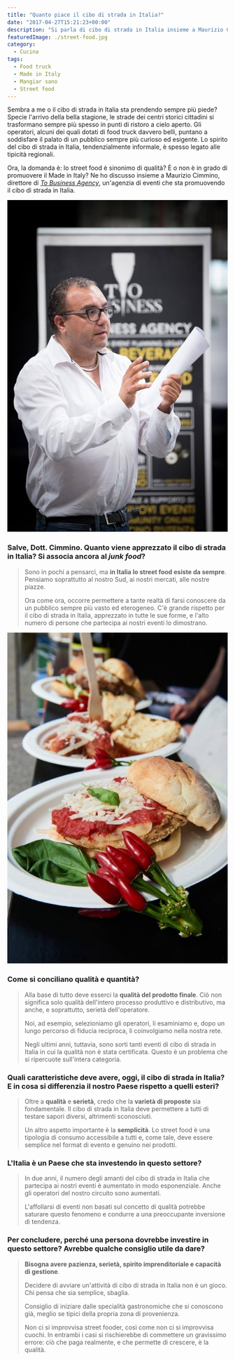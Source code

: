 ```yaml
---
title: "Quanto piace il cibo di strada in Italia?"
date: "2017-04-27T15:21:23+00:00"
description: "Si parla di cibo di strada in Italia insieme a Maurizio Cimmino, direttore di To Business Agency."
featuredImage: ./street-food.jpg
category:
  - Cucina
tags:
  - Food truck
  - Made in Italy
  - Mangiar sano
  - Street food
---
```


Sembra a me o il cibo di strada in Italia sta prendendo sempre più piede?
Specie l'arrivo della bella stagione, le strade dei centri storici cittadini si trasformano sempre più spesso in punti di ristoro a cielo aperto. Gli operatori, alcuni dei quali dotati di food truck davvero belli, puntano a soddisfare il palato di un pubblico sempre più curioso ed esigente.
Lo spirito del cibo di strada in Italia, tendenzialmente informale, è spesso legato alle tipicità regionali.

Ora, la domanda è: lo street food è sinonimo di qualità? È o non è in grado di promuovere il Made in Italy?
Ne ho discusso insieme a Maurizio Cimmino, direttore di [_To Business Agency_](http://www.tobusinessagency.it/), un'agenzia di eventi che sta promuovendo il cibo di strada in Italia.

![Maurizio Cimmino](./maurizio-cimmino.jpg)

### Salve, Dott. Cimmino. Quanto viene apprezzato il cibo di strada in Italia? Si associa ancora al _junk food_?

> Sono in pochi a pensarci, ma **in Italia lo street food esiste da sempre**. Pensiamo soprattutto al nostro Sud, ai nostri mercati, alle nostre piazze.
>
> Ora come ora, occorre permettere a tante realtà di farsi conoscere da un pubblico sempre più vasto ed eterogeneo.
> C'è grande rispetto per il cibo di strada in Italia, apprezzato in tutte le sue forme, e l'alto numero di persone che partecipa ai nostri eventi lo dimostrano.

![finger food, food truck, street food, mangiar sano, made in italy](./finger-food.jpg)

### Come si conciliano qualità e quantità?

> Alla base di tutto deve esserci la **qualità del prodotto finale**. Ciò non significa solo qualità dell'intero processo produttivo e distributivo, ma anche, e soprattutto, serietà dell'operatore.
>
> Noi, ad esempio, selezioniamo gli operatori, li esaminiamo e, dopo un lungo percorso di fiducia reciproca, li coinvolgiamo nella nostra rete.
>
> Negli ultimi anni, tuttavia, sono sorti tanti eventi di cibo di strada in Italia in cui la qualità non è stata certificata. Questo è un problema che si ripercuote sull'intera categoria.

### Quali caratteristiche deve avere, oggi, il cibo di strada in Italia? E in cosa si differenzia il nostro Paese rispetto a quelli esteri?

> Oltre a **qualità** e **serietà**, credo che la **varietà di proposte** sia fondamentale. Il cibo di strada in Italia deve permettere a tutti di testare sapori diversi, altrimenti sconosciuti.
>
> Un altro aspetto importante è la **semplicità**. Lo street food è una tipologia di consumo accessibile a tutti e, come tale, deve essere semplice nel format di evento e genuino nei prodotti.

### L'Italia è un Paese che sta investendo in questo settore?

> In due anni, il numero degli amanti del cibo di strada in Italia che partecipa ai nostri eventi è aumentato in modo esponenziale. Anche gli operatori del nostro circuito sono aumentati.
>
> L'affollarsi di eventi non basati sul concetto di qualità potrebbe saturare questo fenomeno e condurre a una preoccupante inversione di tendenza.

### Per concludere, perché una persona dovrebbe investire in questo settore? Avrebbe qualche consiglio utile da dare?

> **Bisogna avere pazienza, serietà, spirito imprenditoriale e capacità di gestione**.
>
> Decidere di avviare un'attività di cibo di strada in Italia non è un gioco. Chi pensa che sia semplice, sbaglia.
>
> Consiglio di iniziare dalle specialità gastronomiche che si conoscono già, meglio se tipici della propria zona di provenienza.
>
> Non ci si improvvisa street fooder, così come non ci si improvvisa cuochi. In entrambi i casi si rischierebbe di commettere un gravissimo errore: ciò che paga realmente, e che permette di crescere, è la qualità.

